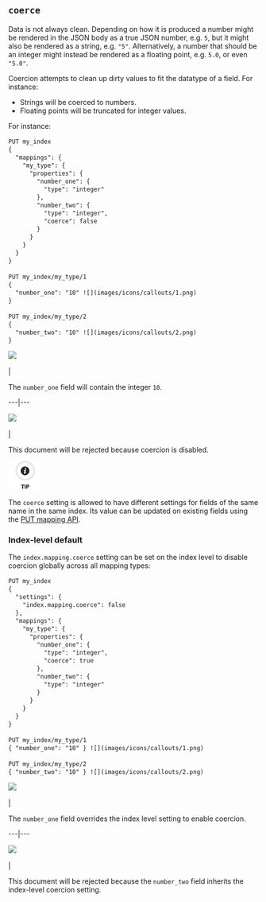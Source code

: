 ## `coerce`

Data is not always clean. Depending on how it is produced a number might be rendered in the JSON body as a true JSON number, e.g. `5`, but it might also be rendered as a string, e.g. `"5"`. Alternatively, a number that should be an integer might instead be rendered as a floating point, e.g. `5.0`, or even `"5.0"`.

Coercion attempts to clean up dirty values to fit the datatype of a field. For instance:

  * Strings will be coerced to numbers. 
  * Floating points will be truncated for integer values. 



For instance:
    
    
    PUT my_index
    {
      "mappings": {
        "my_type": {
          "properties": {
            "number_one": {
              "type": "integer"
            },
            "number_two": {
              "type": "integer",
              "coerce": false
            }
          }
        }
      }
    }
    
    PUT my_index/my_type/1
    {
      "number_one": "10" ![](images/icons/callouts/1.png)
    }
    
    PUT my_index/my_type/2
    {
      "number_two": "10" ![](images/icons/callouts/2.png)
    }

![](images/icons/callouts/1.png)

| 

The `number_one` field will contain the integer `10`.   
  
---|---  
  
![](images/icons/callouts/2.png)

| 

This document will be rejected because coercion is disabled.   
  
![Tip](images/icons/tip.png)

The `coerce` setting is allowed to have different settings for fields of the same name in the same index. Its value can be updated on existing fields using the [PUT mapping API](indices-put-mapping.html).

### Index-level default

The `index.mapping.coerce` setting can be set on the index level to disable coercion globally across all mapping types:
    
    
    PUT my_index
    {
      "settings": {
        "index.mapping.coerce": false
      },
      "mappings": {
        "my_type": {
          "properties": {
            "number_one": {
              "type": "integer",
              "coerce": true
            },
            "number_two": {
              "type": "integer"
            }
          }
        }
      }
    }
    
    PUT my_index/my_type/1
    { "number_one": "10" } ![](images/icons/callouts/1.png)
    
    PUT my_index/my_type/2
    { "number_two": "10" } ![](images/icons/callouts/2.png)

![](images/icons/callouts/1.png)

| 

The `number_one` field overrides the index level setting to enable coercion.   
  
---|---  
  
![](images/icons/callouts/2.png)

| 

This document will be rejected because the `number_two` field inherits the index-level coercion setting. 
